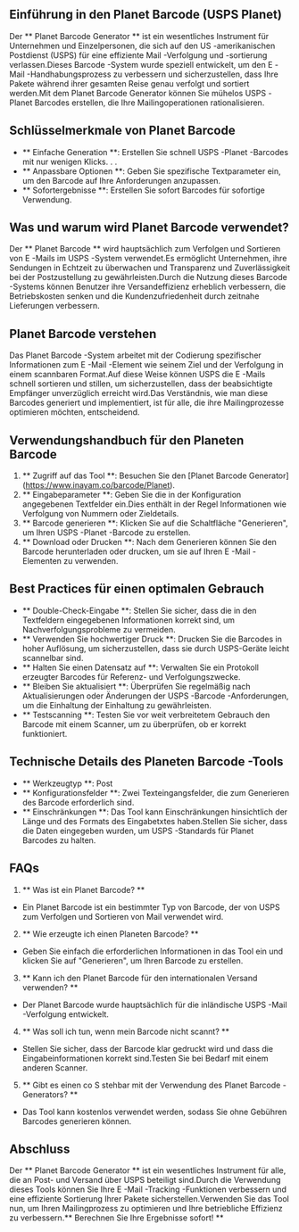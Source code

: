 ## Einführung in den Planet Barcode (USPS Planet)

Der ** Planet Barcode Generator ** ist ein wesentliches Instrument für Unternehmen und Einzelpersonen, die sich auf den US -amerikanischen Postdienst (USPS) für eine effiziente Mail -Verfolgung und -sortierung verlassen.Dieses Barcode -System wurde speziell entwickelt, um den E -Mail -Handhabungsprozess zu verbessern und sicherzustellen, dass Ihre Pakete während ihrer gesamten Reise genau verfolgt und sortiert werden.Mit dem Planet Barcode Generator können Sie mühelos USPS -Planet Barcodes erstellen, die Ihre Mailingoperationen rationalisieren.

## Schlüsselmerkmale von Planet Barcode

- ** Einfache Generation **: Erstellen Sie schnell USPS -Planet -Barcodes mit nur wenigen Klicks.
.
.
- ** Anpassbare Optionen **: Geben Sie spezifische Textparameter ein, um den Barcode auf Ihre Anforderungen anzupassen.
- ** Sofortergebnisse **: Erstellen Sie sofort Barcodes für sofortige Verwendung.

## Was und warum wird Planet Barcode verwendet?

Der ** Planet Barcode ** wird hauptsächlich zum Verfolgen und Sortieren von E -Mails im USPS -System verwendet.Es ermöglicht Unternehmen, ihre Sendungen in Echtzeit zu überwachen und Transparenz und Zuverlässigkeit bei der Postzustellung zu gewährleisten.Durch die Nutzung dieses Barcode -Systems können Benutzer ihre Versandeffizienz erheblich verbessern, die Betriebskosten senken und die Kundenzufriedenheit durch zeitnahe Lieferungen verbessern.

## Planet Barcode verstehen

Das Planet Barcode -System arbeitet mit der Codierung spezifischer Informationen zum E -Mail -Element wie seinem Ziel und der Verfolgung in einem scannbaren Format.Auf diese Weise können USPS die E -Mails schnell sortieren und stillen, um sicherzustellen, dass der beabsichtigte Empfänger unverzüglich erreicht wird.Das Verständnis, wie man diese Barcodes generiert und implementiert, ist für alle, die ihre Mailingprozesse optimieren möchten, entscheidend.

## Verwendungshandbuch für den Planeten Barcode

1. ** Zugriff auf das Tool **: Besuchen Sie den [Planet Barcode Generator] (https://www.inayam.co/barcode/Planet).
2. ** Eingabeparameter **: Geben Sie die in der Konfiguration angegebenen Textfelder ein.Dies enthält in der Regel Informationen wie Verfolgung von Nummern oder Zieldetails.
3. ** Barcode generieren **: Klicken Sie auf die Schaltfläche "Generieren", um Ihren USPS -Planet -Barcode zu erstellen.
4. ** Download oder Drucken **: Nach dem Generieren können Sie den Barcode herunterladen oder drucken, um sie auf Ihren E -Mail -Elementen zu verwenden.

## Best Practices für einen optimalen Gebrauch

- ** Double-Check-Eingabe **: Stellen Sie sicher, dass die in den Textfeldern eingegebenen Informationen korrekt sind, um Nachverfolgungsprobleme zu vermeiden.
- ** Verwenden Sie hochwertiger Druck **: Drucken Sie die Barcodes in hoher Auflösung, um sicherzustellen, dass sie durch USPS-Geräte leicht scannelbar sind.
- ** Halten Sie einen Datensatz auf **: Verwalten Sie ein Protokoll erzeugter Barcodes für Referenz- und Verfolgungszwecke.
- ** Bleiben Sie aktualisiert **: Überprüfen Sie regelmäßig nach Aktualisierungen oder Änderungen der USPS -Barcode -Anforderungen, um die Einhaltung der Einhaltung zu gewährleisten.
- ** Testscanning **: Testen Sie vor weit verbreitetem Gebrauch den Barcode mit einem Scanner, um zu überprüfen, ob er korrekt funktioniert.

## Technische Details des Planeten Barcode -Tools

- ** Werkzeugtyp **: Post
- ** Konfigurationsfelder **: Zwei Texteingangsfelder, die zum Generieren des Barcode erforderlich sind.
- ** Einschränkungen **: Das Tool kann Einschränkungen hinsichtlich der Länge und des Formats des Eingabetxtes haben.Stellen Sie sicher, dass die Daten eingegeben wurden, um USPS -Standards für Planet Barcodes zu halten.

## FAQs

1. ** Was ist ein Planet Barcode? **
- Ein Planet Barcode ist ein bestimmter Typ von Barcode, der von USPS zum Verfolgen und Sortieren von Mail verwendet wird.

2. ** Wie erzeugte ich einen Planeten Barcode? **
- Geben Sie einfach die erforderlichen Informationen in das Tool ein und klicken Sie auf "Generieren", um Ihren Barcode zu erstellen.

3. ** Kann ich den Planet Barcode für den internationalen Versand verwenden? **
- Der Planet Barcode wurde hauptsächlich für die inländische USPS -Mail -Verfolgung entwickelt.

4. ** Was soll ich tun, wenn mein Barcode nicht scannt? **
- Stellen Sie sicher, dass der Barcode klar gedruckt wird und dass die Eingabeinformationen korrekt sind.Testen Sie bei Bedarf mit einem anderen Scanner.

5. ** Gibt es einen co S stehbar mit der Verwendung des Planet Barcode -Generators? **
- Das Tool kann kostenlos verwendet werden, sodass Sie ohne Gebühren Barcodes generieren können.

## Abschluss

Der ** Planet Barcode Generator ** ist ein wesentliches Instrument für alle, die an Post- und Versand über USPS beteiligt sind.Durch die Verwendung dieses Tools können Sie Ihre E -Mail -Tracking -Funktionen verbessern und eine effiziente Sortierung Ihrer Pakete sicherstellen.Verwenden Sie das Tool nun, um Ihren Mailingprozess zu optimieren und Ihre betriebliche Effizienz zu verbessern.** Berechnen Sie Ihre Ergebnisse sofort! **